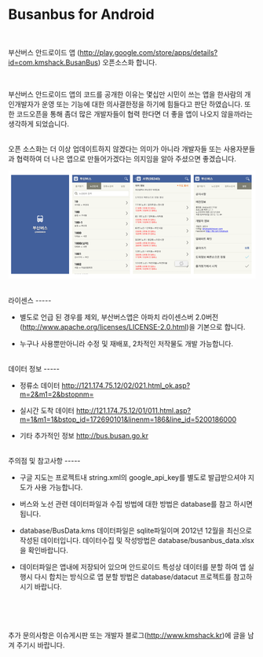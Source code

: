 Busanbus for Android
========

<br/>

부산버스 안드로이드 앱 (http://play.google.com/store/apps/details?id=com.kmshack.BusanBus) 오픈소스화 합니다. 

<br/>

부산버스 안드로이드 앱의 코드를 공개한 이유는 몇십만 시민이 쓰는 앱을 한사람의 개인개발자가 운영 또는 기능에 대한 의사결한정을 하기에 힘들다고 판단 하였습니다.
또한 코드오픈을 통해 좀더 많은 개발자들이 협력 한다면 더 좋을 앱이 나오지 않을까라는 생각하게 되었습니다.

<br/>
오픈 소스화는 더 이상 업데이트하지 않겠다는 의미가 아니라 개발자들 또는 사용자분들과 협력하여 더 나은 앱으로 만들어가겠다는 의지임을 알아 주셨으면 좋겠습니다.

<br/>

![busanbus screens](screens.png)

<br/>
라이센스
-----

- 별도로 언급 된 경우를 제외, 부산버스앱은 아파치 라이센스버 2.0버전(http://www.apache.org/licenses/LICENSE-2.0.html)을 기본으로 합니다.

- 누구나 사용뿐만아니라 수정 및 재배포, 2차적인 저작물도 개발 가능합니다. 


<br/>
데이터 정보
-----

- 정류소 데이터 http://121.174.75.12/02/021.html_ok.asp?m=2&m1=2&bstopnm=

- 실시간 도착 데이터 http://121.174.75.12/01/011.html.asp?m=1&m1=1&bstop_id=172690101&linenm=186&line_id=5200186000

- 기타 추가적인 정보 http://bus.busan.go.kr



<br/>
주의점 및 참고사항
-----

- 구글 지도는 프로젝트내 string.xml의 google_api_key를 별도로 발급받으셔야 지도가 사용 가능합니다.

- 버스와 노선 관련 데이터파일과 수집 방법에 대한 방법은 database를 참고 하시면 됩니다.

- database/BusData.kms 데이터파일은 sqlite파일이며 2012년 12월을 최신으로 작성된 데이터입니다. 데이터수집 및 작성방법은 database/busanbus_data.xlsx을 확인바랍니다.

- 데이터파일은 앱내에 저장되어 있으며 안드로이드 특성상 데이터를 분할 하여 앱 실행시 다시 합치는 방식으로 앱 분할 방법은 database/datacut 프로젝트를 참고하시기 바랍니다.



<br/><br/><br/>

추가 문의사항은 이슈게시판 또는 개발자 블로그(http://www.kmshack.kr)에 글을 남겨 주기시 바랍니다.



